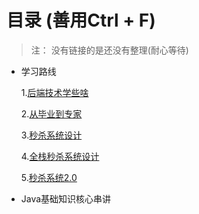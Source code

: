 # 目录 (善用Ctrl + F)
> 注： 没有链接的是还没有整理(耐心等待)
  
- 学习路线  

    1.[后端技术学些啥](/%E5%AD%A6%E4%B9%A0/GitHub/doc/Java/%E5%AD%A6%E4%B9%A0%E8%B7%AF%E7%BA%BF/%E5%90%8E%E7%AB%AF%E6%8A%80%E6%9C%AF%E5%AD%A6%E4%BA%9B%E5%95%A5.md)  

    2.[从毕业到专家](/%E5%AD%A6%E4%B9%A0/GitHub/doc/Java/%E5%AD%A6%E4%B9%A0%E8%B7%AF%E7%BA%BF/%E4%BB%8E%E6%AF%95%E4%B8%9A%E5%88%B0%E6%8A%80%E6%9C%AF%E4%B8%93%E5%AE%B6.md)  

    3.[秒杀系统设计](/%E5%AD%A6%E4%B9%A0/GitHub/doc/Java/%E5%AD%A6%E4%B9%A0%E8%B7%AF%E7%BA%BF/%E7%A7%92%E6%9D%80%E7%B3%BB%E7%BB%9F%E8%AE%BE%E8%AE%A1.md)  

    4.[全栈秒杀系统设计](/%E5%AD%A6%E4%B9%A0/GitHub/doc/Java/%E5%AD%A6%E4%B9%A0%E8%B7%AF%E7%BA%BF/%E5%85%A8%E6%A0%88%E7%A7%92%E6%9D%80%E7%B3%BB%E7%BB%9F%E8%AE%BE%E8%AE%A1.md)  

    5.[秒杀系统2.0](/%E5%AD%A6%E4%B9%A0/GitHub/doc/Java/%E5%AD%A6%E4%B9%A0%E8%B7%AF%E7%BA%BF/%E7%A7%92%E6%9D%80%E7%B3%BB%E7%BB%9F2.0.md)  


- Java基础知识核心串讲  




